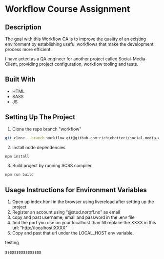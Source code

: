 # Workflow Course Assignment

## Description

The goal with this Workflow CA is to improve the quality of an existing environment by establishing useful workflows that make the development process more efficient.

I have acted as a QA engineer for another project called Social-Media-Client, providing project configuration, workflow tooling and tests.

## Built With
-  HTML
-  SASS
-  JS

## Setting Up The Project

1. Clone the repo branch "workflow"

```bash
git clone --branch workflow git@github.com:richiebotteri/social-media-client.git
```

2. Install node dependencies

```bash
npm install
```

3. Build project by running SCSS compiler

```bash
npm run build
```

## Usage Instructions for Environment Variables

1. Open up index.html in the browser using livereload after setting up the project
2. Register an account using "@stud.noroff.no" as email
3. copy and past username, email and password in the .env file
4. find the port you use on your localhost than fill replace the XXXX in this url: "http://localhost:XXXX"
5. Copy and past that url under the LOCAL_HOST env variable.
 


testing

ssssssssssssssss